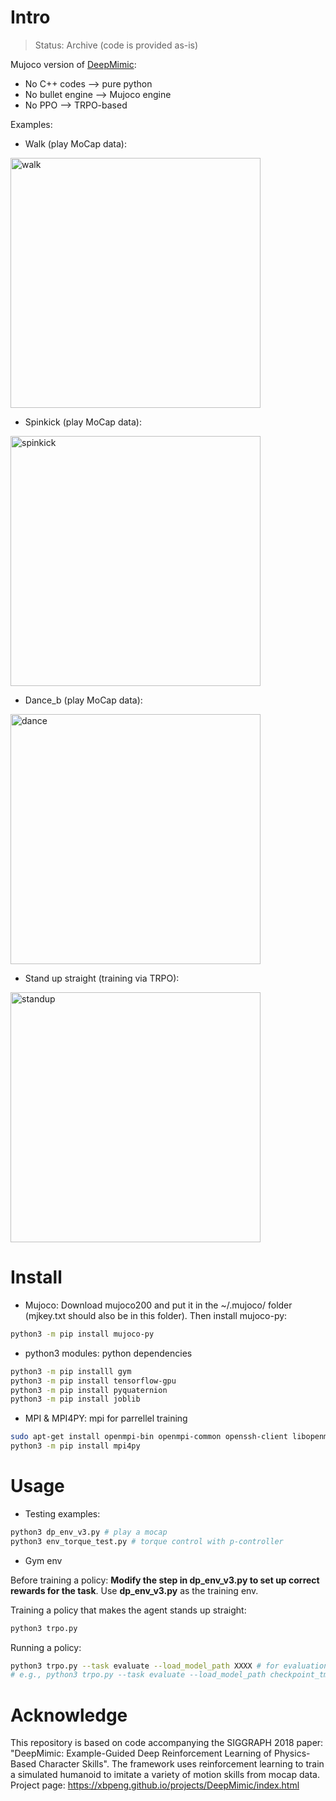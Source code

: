 # Intro
> Status: Archive (code is provided as-is)

Mujoco version of [DeepMimic](https://xbpeng.github.io/projects/DeepMimic/index.html): 
* No C++ codes --> pure python
* No bullet engine --> Mujoco engine
* No PPO --> TRPO-based 

Examples: 

* Walk (play MoCap data):
<img src="docs/walk.gif" alt="walk" width="400px"/>

* Spinkick (play MoCap data):
<img src="docs/spinkick.gif" alt="spinkick" width="400px"/>

* Dance_b (play MoCap data):
<img src="docs/dance.gif" alt="dance" width="400px"/>

* Stand up straight (training via TRPO):
<img src="docs/standup.gif" alt="standup" width="400px"/>

# Install
* Mujoco: Download mujoco200 and put it in the ~/.mujoco/ folder (mjkey.txt should also be in this folder). Then install mujoco-py:
``` bash 
python3 -m pip install mujoco-py
```

* python3 modules: python dependencies
``` bash
python3 -m pip installl gym
python3 -m pip install tensorflow-gpu
python3 -m pip install pyquaternion
python3 -m pip install joblib
```

* MPI & MPI4PY: mpi for parrellel training
``` bash 
sudo apt-get install openmpi-bin openmpi-common openssh-client libopenmpi-dev
python3 -m pip install mpi4py
```

# Usage
* Testing examples:
``` bash
python3 dp_env_v3.py # play a mocap
python3 env_torque_test.py # torque control with p-controller
```

* Gym env

Before training a policy:
**Modify the step in dp_env_v3.py to set up correct rewards for the task**. Use **dp_env_v3.py** as the training env.

Training a policy that makes the agent stands up straight:
``` bash
python3 trpo.py
```
Running a policy:
``` bash
python3 trpo.py --task evaluate --load_model_path XXXX # for evaluation
# e.g., python3 trpo.py --task evaluate --load_model_path checkpoint_tmp/DeepMimic/trpo-walk-0/DeepMimic/trpo-walk-0
```

# Acknowledge

This repository is based on code accompanying the SIGGRAPH 2018 paper:
"DeepMimic: Example-Guided Deep Reinforcement Learning of Physics-Based Character Skills".
The framework uses reinforcement learning to train a simulated humanoid to imitate a variety
of motion skills from mocap data.
Project page: https://xbpeng.github.io/projects/DeepMimic/index.html
